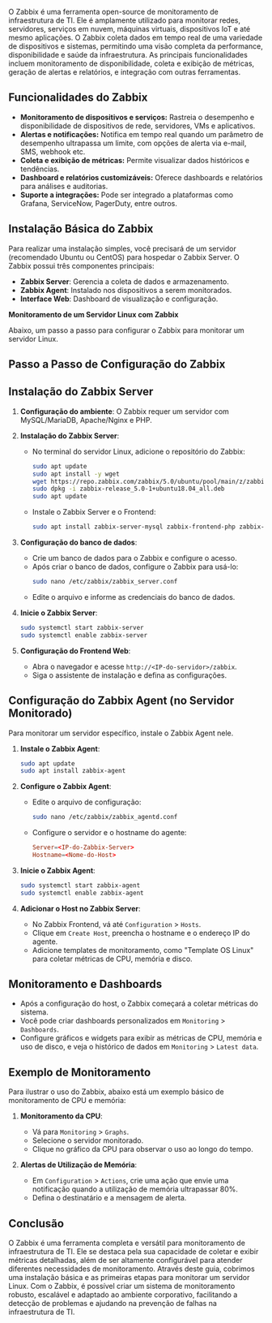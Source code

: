 
O Zabbix é uma ferramenta open-source de monitoramento de infraestrutura de TI. Ele é amplamente utilizado para monitorar redes, servidores, serviços em nuvem, máquinas virtuais, dispositivos IoT e até mesmo aplicações. O Zabbix coleta dados em tempo real de uma variedade de dispositivos e sistemas, permitindo uma visão completa da performance, disponibilidade e saúde da infraestrutura. As principais funcionalidades incluem monitoramento de disponibilidade, coleta e exibição de métricas, geração de alertas e relatórios, e integração com outras ferramentas.

## Funcionalidades do Zabbix

- **Monitoramento de dispositivos e serviços:** Rastreia o desempenho e disponibilidade de dispositivos de rede, servidores, VMs e aplicativos.
- **Alertas e notificações:** Notifica em tempo real quando um parâmetro de desempenho ultrapassa um limite, com opções de alerta via e-mail, SMS, webhook etc.
- **Coleta e exibição de métricas:** Permite visualizar dados históricos e tendências.
- **Dashboard e relatórios customizáveis:** Oferece dashboards e relatórios para análises e auditorias.
- **Suporte a integrações:** Pode ser integrado a plataformas como Grafana, ServiceNow, PagerDuty, entre outros.

## Instalação Básica do Zabbix

Para realizar uma instalação simples, você precisará de um servidor (recomendado Ubuntu ou CentOS) para hospedar o Zabbix Server. O Zabbix possui três componentes principais:
- **Zabbix Server**: Gerencia a coleta de dados e armazenamento.
- **Zabbix Agent**: Instalado nos dispositivos a serem monitorados.
- **Interface Web**: Dashboard de visualização e configuração.

**Monitoramento de um Servidor Linux com Zabbix**

Abaixo, um passo a passo para configurar o Zabbix para monitorar um servidor Linux.



## Passo a Passo de Configuração do Zabbix

## Instalação do Zabbix Server
1. **Configuração do ambiente**: O Zabbix requer um servidor com MySQL/MariaDB, Apache/Nginx e PHP.
   
2. **Instalação do Zabbix Server**:
   - No terminal do servidor Linux, adicione o repositório do Zabbix:
     ```bash
     sudo apt update
     sudo apt install -y wget
     wget https://repo.zabbix.com/zabbix/5.0/ubuntu/pool/main/z/zabbix-release/zabbix-release_5.0-1+ubuntu18.04_all.deb
     sudo dpkg -i zabbix-release_5.0-1+ubuntu18.04_all.deb
     sudo apt update
     ```
   - Instale o Zabbix Server e o Frontend:
     ```bash
     sudo apt install zabbix-server-mysql zabbix-frontend-php zabbix-apache-conf zabbix-agent
     ```

3. **Configuração do banco de dados**:
   - Crie um banco de dados para o Zabbix e configure o acesso.
   - Após criar o banco de dados, configure o Zabbix para usá-lo:
     ```bash
     sudo nano /etc/zabbix/zabbix_server.conf
     ```
   - Edite o arquivo e informe as credenciais do banco de dados.

4. **Inicie o Zabbix Server**:
   ```bash
   sudo systemctl start zabbix-server
   sudo systemctl enable zabbix-server
   ```

5. **Configuração do Frontend Web**:
   - Abra o navegador e acesse `http://<IP-do-servidor>/zabbix`.
   - Siga o assistente de instalação e defina as configurações.

## Configuração do Zabbix Agent (no Servidor Monitorado)

Para monitorar um servidor específico, instale o Zabbix Agent nele.
1. **Instale o Zabbix Agent**:
   ```bash
   sudo apt update
   sudo apt install zabbix-agent
   ```

2. **Configure o Zabbix Agent**:
   - Edite o arquivo de configuração:
     ```bash
     sudo nano /etc/zabbix/zabbix_agentd.conf
     ```
   - Configure o servidor e o hostname do agente:
     ```conf
     Server=<IP-do-Zabbix-Server>
     Hostname=<Nome-do-Host>
     ```
   
3. **Inicie o Zabbix Agent**:
   ```bash
   sudo systemctl start zabbix-agent
   sudo systemctl enable zabbix-agent
   ```

4. **Adicionar o Host no Zabbix Server**:
   - No Zabbix Frontend, vá até `Configuration` > `Hosts`.
   - Clique em `Create Host`, preencha o hostname e o endereço IP do agente.
   - Adicione templates de monitoramento, como "Template OS Linux" para coletar métricas de CPU, memória e disco.

## Monitoramento e Dashboards

- Após a configuração do host, o Zabbix começará a coletar métricas do sistema. 
- Você pode criar dashboards personalizados em `Monitoring` > `Dashboards`.
- Configure gráficos e widgets para exibir as métricas de CPU, memória e uso de disco, e veja o histórico de dados em `Monitoring` > `Latest data`.



## Exemplo de Monitoramento

Para ilustrar o uso do Zabbix, abaixo está um exemplo básico de monitoramento de CPU e memória:

1. **Monitoramento da CPU**:
   - Vá para `Monitoring` > `Graphs`.
   - Selecione o servidor monitorado.
   - Clique no gráfico da CPU para observar o uso ao longo do tempo.

2. **Alertas de Utilização de Memória**:
   - Em `Configuration` > `Actions`, crie uma ação que envie uma notificação quando a utilização de memória ultrapassar 80%.
   - Defina o destinatário e a mensagem de alerta.



## Conclusão

O Zabbix é uma ferramenta completa e versátil para monitoramento de infraestrutura de TI. Ele se destaca pela sua capacidade de coletar e exibir métricas detalhadas, além de ser altamente configurável para atender diferentes necessidades de monitoramento. Através deste guia, cobrimos uma instalação básica e as primeiras etapas para monitorar um servidor Linux. Com o Zabbix, é possível criar um sistema de monitoramento robusto, escalável e adaptado ao ambiente corporativo, facilitando a detecção de problemas e ajudando na prevenção de falhas na infraestrutura de TI.
